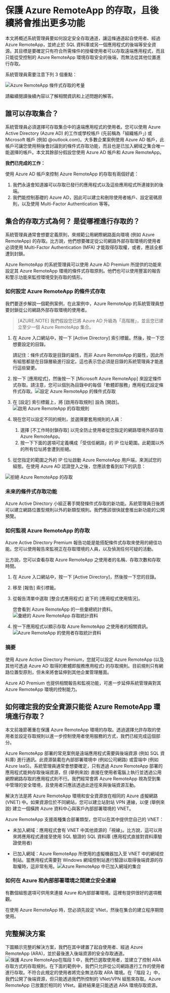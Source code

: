 
<properties 
    pageTitle="保護 Azure RemoteApp 的存取，且後續將會推出更多功能 | Microsoft Azure"
	description="了解如何透過使用 Azure Active Directory 中的條件式存取來安全存取 Azure RemoteApp"
	services="remoteapp"
	documentationCenter="" 
	authors="piotrci" 
	manager="mbaldwin" />

<tags 
    ms.service="remoteapp" 
    ms.workload="compute" 
    ms.tgt_pltfrm="na" 
    ms.devlang="na" 
    ms.topic="article" 
    ms.date="06/27/2016" 
    ms.author="elizapo" />

# 保護 Azure RemoteApp 的存取，且後續將會推出更多功能

本文將概述系統管理員要如何設定安全存取通道，讓這條通道起自使用者、經過 Azure RemoteApp，並終止於 SQL 資料庫或另一個應用程式的後端等安全資源。其目標是要確定只有符合所需條件的授權使用者可以存取遠端應用程式，而且只能從受控制的 Azure RemoteApp 環境存取安全的後端，而無法從其他位置進行存取。

系統管理員需要注意下列 3 個重點：

![Azure RemoteApp 條件式存取的考量](./media/remoteapp-secureaccess/ra-conditionalenvironment.png)

請繼續閱讀後續內容以了解相關資訊和上述問題的解答。

## 誰可以存取集合？
系統管理員必須選擇可存取集合中的遠端應用程式的使用者。您可以使用 Azure Active Directory (Azure AD) 的工作或學校帳戶 (先前稱為「組織帳戶」) 或 Microsoft 帳戶 (例如 @outlook.com)。大多數企業案例使用 Azure AD 帳戶，此帳戶可讓您使用稍後會討論到的條件式存取功能，而且也是已加入網域之集合唯一能選擇的帳戶。本文其餘部分假設您使用 Azure AD 帳戶和 Azure RemoteApp。

**我們已完成的工作：**

使用 Azure AD 帳戶來控制 Azure RemoteApp 的存取有兩個好處：

1.	我們永遠會知道誰可以存取已發行的應用程式以及這些應用程式所連接到的後端。
2.	我們能控制基礎的 Azure AD，因此可以建立和刪除使用者帳戶、設定密碼原則，以及使用 Multi-Factor Authentication 等等。

## 集合的存取方式為何？ 是從哪裡進行存取的？
系統管理員通常會想要定義原則，來規範公用網際網路面向環境 (例如 Azure RemoteApp) 的存取。比方說，他們想要確定從公司網路外部存取環境的使用者必須使用 Multi-Factor Authentication (MFA) 才能取得存取權，或者，應該全都遭到封鎖。

Azure RemoteApp 的系統管理員可以使用 Azure AD Premium 所提供的功能來設定其 Azure RemoteApp 環境的條件式存取原則。他們也可以使用豐富的報告和警示功能來監控環境受到存取的情形。

### 如何設定 Azure RemoteApp 的條件式存取
我們要逐步解說一個範例案例，在此案例中，Azure RemoteApp 的系統管理員想要封鎖從公司網路外部存取環境的使用者。

>[AZURE.NOTE] 我們假設您已將 Azure AD 升級為「高階層」，並且您已建立至少一個 Azure RemoteApp 集合。

1.	在 Azure 入口網站中，按一下 [Active Directory] 索引標籤。然後，按一下您想要設定的目錄。

	請記住：條件式存取是目錄的屬性，而非 Azure RemoteApp 的屬性，因此所有組態都是在目錄層級進行設定。這也表示您必須是目錄的系統管理員才能進行這些變更。

2.	按一下 [應用程式]，然後按一下 [Microsoft Azure RemoteApp] 來設定條件式存取。請注意，您可以個別為目錄中的每個「軟體即服務」應用程式設定條件式存取。![設定 Azure RemoteApp 的條件式存取](./media/remoteapp-secureaccess/ra-conditionalaccessscreen.png)
 

3.	在 [設定] 索引標籤上，將 [啟用存取規則] 設為 [開啟]。![啟用 Azure RemoteApp 的存取規則](./media/remoteapp-secureaccess/ra-enableaccessrules.png)
 

4.	現在您可以設定不同的規則，並選擇要套用規則的人員：

	1. 選擇 [不工作時封鎖存取] 以完全防止使用者從您指定的網路環境外部存取 Azure RemoteApp。
	2. 按一下下面的選項可定義構成「受信任網路」的 IP 位址範圍。此範圍以外的所有位址將會遭到拒絕。

5.	從您指定的範圍之外的 IP 位址啟動 Azure RemoteApp 用戶端，來測試您的組態。在使用 Azure AD 認證登入之後，您應該會看到如下的訊息：

![拒絕 Azure RemoteApp 的存取](./media/remoteapp-secureaccess/ra-accessdenied.png)
 

### 未來的條件式存取功能 
Azure Active Directory 小組正著手開發條件式存取的新功能。系統管理員日後將可以建立網路位置型規則以外的新類型規則。我們應該很快就會推出新功能的公開預覽。

### 如何監視 Azure RemoteApp 的存取
Azure Active Directory Premium 報告功能是能搭配條件式存取來使用的絕佳功能。您可以使用報告來監視正在存取環境的人員，以及偵測任何可疑的活動。

比方說，您可以查看存取 Azure RemoteApp 之使用者的名稱、存取次數和存取時間。

1.	在 Azure 入口網站中，按一下 [Active Directory]，然後按一下您的目錄。

2.	移至 [報告] 索引標籤。

3.	從報告清單中選取 [整合式應用程式] 底下的 [應用程式使用情況]。

	您會看到 Azure RemoteApp 的一些彙總統計資料。![彙總的 Azure RemoteApp 存取統計資料](./media/remoteapp-secureaccess/ra-accessstats.png)
 
5.	按一下應用程式以顯示存取 Azure RemoteApp 之使用者的相關資訊。![Azure RemoteApp 的使用者存取統計資料](./media/remoteapp-secureaccess/ra-userstats.png)
 
### 摘要
使用 Azure Active Directory Premium，您就可以設定 Azure RemoteApp (以及其他可透過 Azure AD 取得的軟體即服務應用程式) 的存取規則。目前規則只有網路位置型原則，但未來將會延伸到其他企業管理層面。

Azure AD Premium 也提供相關報告和監視功能，可進一步延伸系統管理員對其 Azure RemoteApp 環境的控制能力。

## 如何確定我的安全資源只能從 Azure RemoteApp 環境進行存取？
本文前幾節著重在保護 Azure RemoteApp 環境的存取。透過選擇允許存取的使用者並設定存取規則以進一步控制使用者使用服務的方式，我們已經完成這個部分。

Azure RemoteApp 部署的常見案例是遠端應用程式需要與後端資源 (例如 SQL 資料庫) 進行通訊。此資源裝載在內部部署環境中 (例如公司網路) 或雲端中 (例如 Azure IaaS)。系統管理員通常會想要確定，只有透過 Azure RemoteApp 部署的應用程式能夠存取後端資源，但 (舉例來說) 直接在使用者電腦上執行並透過公用網際網路存取的應用程式則不行。我們經常會將 Azure RemoteApp 視為受到集中管理的安全環境，且使用者只應該透過此途徑來與後端資源互動。

解決方法是將 Azure RemoteApp 環境和安全資源放在相同的 Azure 虛擬網路 (VNET) 中。如果資源位於不同網站，您可以建立站對站 VPN 連線，以便 (舉例來說) 建立一個橫跨 Azure 資料中心與客戶內部部署環境的 VNET。

Azure RemoteApp 支援兩種集合部署類型，您可以在其中提供您自己的 VNET：

-	未加入網域：應用程式會有 VNET 中其他資源的「視線」。比方說，這可以用來將應用程式連接至使用 SQL 驗證的 SQL 資料庫 (應用程式直接對資料庫驗證使用者)

-	已加入網域：Azure RemoteApp 所使用的虛擬機器加入至 VNET 中的網域控制站。當應用程式需要對 Windows 網域控制站進行驗證以取得後端資源的存取權時，這非常有用。![Azure RemoteApp 中已加入網域的集合](./media/remoteapp-secureaccess/ra-domainjoined.png)
 
### 如何在 Azure 和內部部署環境之間建立安全連線
有數個組態選項可供用來連接 Azure 和內部部署環境。這裡有提供很好的選項概觀。

在使用 Azure RemoteApp 時，您必須先設定 VNet，然後在集合的建立程序期間使用。

## 完整解決方案
下圖顯示完整的解決方案，我們在其中建置了起自使用者、經過 Azure RemoteApp (ARA)，並於最後進入後端資源的安全存取通道。![保護 Azure RemoteApp](./media/remoteapp-secureaccess/ra-secureoverview.png)在階段 1 中，我們已選取使用者，並建立了控制 ARA 存取方式的存取規則。在下面的範例中，我們只允許從公司網路進行工作的使用者進行存取。不符合此規定的使用者將完全無法存取 ARA 環境。在「階段 2」中，我們公開了後端資源，但只能透過我們所控制的 VNet/VPN 組態來存取。Azure RemoteApp 已放置於相同的 VNet。最終結果是只能透過 ARA 環境存取資源。

<!---HONumber=AcomDC_0629_2016-->